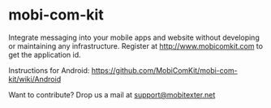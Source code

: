 # mobi-com-kit

Integrate messaging into your mobile apps and website without developing or maintaining any infrastructure.
Register at http://www.mobicomkit.com to get the application id.

Instructions for Android: https://github.com/MobiComKit/mobi-com-kit/wiki/Android

Want to contribute?
Drop us a mail at support@mobitexter.net
